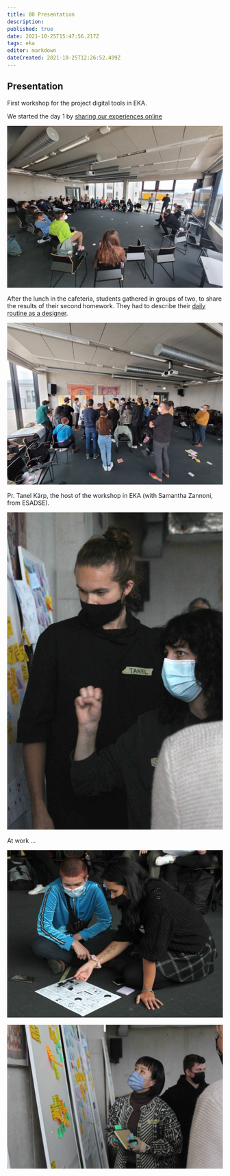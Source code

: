 ```yaml
---
title: 00 Presentation
description: 
published: true
date: 2021-10-25T15:47:56.217Z
tags: eka
editor: markdown
dateCreated: 2021-10-25T12:26:52.499Z
---
```


## Presentation

First workshop for the project digital tools in EKA.


We started the day 1 by [sharing our experiences online](/en/WORKSHOP/EKA-workshop/01-sharing-experiences)

![general-view-am.jpg](/general-view-am.jpg)

After the lunch in the cafeteria, students gathered in groups of two, to share the results of their second homework. They had to describe their [daily routine as a designer](/en/WORKSHOP/EKA-workshop/02-from-daily-routine-to-theme). 


![general-view-pm.jpg](/general-view-pm.jpg)

Pr. Tanel Kärp, the host of the workshop in EKA (with Samantha Zannoni, from ESADSE).

![atmos_05-pm.jpg](/atmos_05-pm.jpg)

At work ...

![atmos_01.jpg](/atmos_01.jpg)

![atmos_04-pm.jpg](/atmos_04-pm.jpg)


